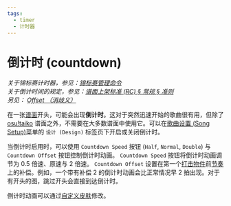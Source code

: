 ```yaml
---
tags:
  - timer
  - 计时器
---
```


# 倒计时 (countdown)

*关于锦标赛计时器，参见：[锦标赛管理命令](/wiki/osu!_tournament_client/osu!tourney/Tournament_management_commands)*\
*关于倒计时间的规定，参见：[谱面上架标准 (RC) § 常规 § 准则](/wiki/Ranking_Criteria#准则)*\
*另见： [Offset （消歧义）](/wiki/Offset)*

在一张[谱面](/wiki/Beatmap)开头，可能会出现**倒计时**。这对于突然迅速开始的歌曲很有用，但除了 [osu!taiko](/wiki/Game_mode/osu!taiko) 谱面之外，不需要在大多数谱面中使用它。可以在[歌曲设置 (Song Setup)](/wiki/Client/Beatmap_editor/Song_Setup)菜单的 `设计 (Design)` 标签页下开启或关闭倒计时。

当倒计时启用时，可以使用 `Countdown Speed` 按钮 (`Half`, `Normal`, `Double`) 与 `Countdown Offset` 按钮控制倒计时动画。 `Countdown Speed` 按钮将倒计时动画调节为 0.5 倍速、原速与 2 倍速。 `Countdown Offset` 设置在第一个[打击物件](/wiki/Gameplay/Hit_object)前[节奏](/wiki/Music_theory/Tempo)上的补偿。例如，一个带有补偿 2 的倒计时动画会比正常情况早 2 拍出现。对于有开头的图，跳过开头会直接到达倒计时。

倒计时动画可以通过[自定义皮肤](/wiki/Skinning/Interface#倒计时)修改。
